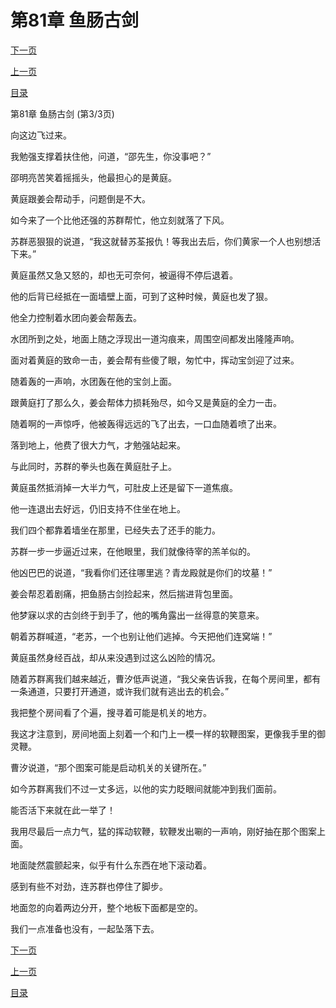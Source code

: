 <h1>第81章   鱼肠古剑</h1>
            <div><p><a href="./243_%E7%AC%AC82%E7%AB%A0_%E6%9A%B4%E5%85%BD%E5%9C%88.md">下一页</a></p><p><a href="./241_%E7%AC%AC81%E7%AB%A0_%E9%B1%BC%E8%82%A0%E5%8F%A4%E5%89%91.md">上一页</a></p><p><a href="../">目录</a></p></div>
            <div><p>第81章   鱼肠古剑 (第3/3页)</p><p>向这边飞过来。</p><p>我勉强支撑着扶住他，问道，“邵先生，你没事吧？”</p><p>邵明亮苦笑着摇摇头，他最担心的是黄庭。</p><p>黄庭跟姜会帮动手，问题倒是不大。</p><p>如今来了一个比他还强的苏群帮忙，他立刻就落了下风。</p><p>苏群恶狠狠的说道，“我这就替苏荃报仇！等我出去后，你们黄家一个人也别想活下来。”</p><p>黄庭虽然又急又怒的，却也无可奈何，被逼得不停后退着。</p><p>他的后背已经抵在一面墙壁上面，可到了这种时候，黄庭也发了狠。</p><p>他全力控制着水团向姜会帮轰去。</p><p>水团所到之处，地面上随之浮现出一道沟痕来，周围空间都发出隆隆声响。</p><p>面对着黄庭的致命一击，姜会帮有些傻了眼，匆忙中，挥动宝剑迎了过来。</p><p>随着轰的一声响，水团轰在他的宝剑上面。</p><p>跟黄庭打了那么久，姜会帮体力损耗殆尽，如今又是黄庭的全力一击。</p><p>随着啊的一声惊呼，他被轰得远远的飞了出去，一口血随着喷了出来。</p><p>落到地上，他费了很大力气，才勉强站起来。</p><p>与此同时，苏群的拳头也轰在黄庭肚子上。</p><p>黄庭虽然抵消掉一大半力气，可肚皮上还是留下一道焦痕。</p><p>他一连退出去好远，仍旧支持不住坐在地上。</p><p>我们四个都靠着墙坐在那里，已经失去了还手的能力。</p><p>苏群一步一步逼近过来，在他眼里，我们就像待宰的羔羊似的。</p><p>他凶巴巴的说道，“我看你们还往哪里逃？青龙殿就是你们的坟墓！”</p><p>姜会帮忍着剧痛，把鱼肠古剑捡起来，然后揣进背包里面。</p><p>他梦寐以求的古剑终于到手了，他的嘴角露出一丝得意的笑意来。</p><p>朝着苏群喊道，“老苏，一个也别让他们逃掉。今天把他们连窝端！”</p><p>黄庭虽然身经百战，却从来没遇到过这么凶险的情况。</p><p>随着苏群离我们越来越近，曹汐低声说道，“我父亲告诉我，在每个房间里，都有一条通道，只要打开通道，或许我们就有逃出去的机会。”</p><p>我把整个房间看了个遍，搜寻着可能是机关的地方。</p><p>我这才注意到，房间地面上刻着一个和门上一模一样的软鞭图案，更像我手里的御灵鞭。</p><p>曹汐说道，“那个图案可能是启动机关的关键所在。”</p><p>如今苏群离我们不过一丈多远，以他的实力眨眼间就能冲到我们面前。</p><p>能否活下来就在此一举了！</p><p>我用尽最后一点力气，猛的挥动软鞭，软鞭发出唰的一声响，刚好抽在那个图案上面。</p><p>地面陡然震颤起来，似乎有什么东西在地下滚动着。</p><p>感到有些不对劲，连苏群也停住了脚步。</p><p>地面忽的向着两边分开，整个地板下面都是空的。</p><p>我们一点准备也没有，一起坠落下去。</p></div>
            <div><p><a href="./243_%E7%AC%AC82%E7%AB%A0_%E6%9A%B4%E5%85%BD%E5%9C%88.md">下一页</a></p><p><a href="./241_%E7%AC%AC81%E7%AB%A0_%E9%B1%BC%E8%82%A0%E5%8F%A4%E5%89%91.md">上一页</a></p><p><a href="../">目录</a></p></div>